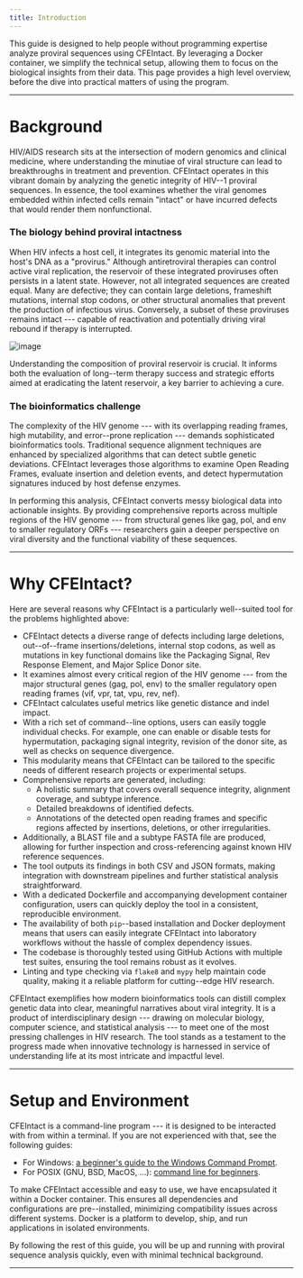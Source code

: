 ```yaml
---
title: Introduction
---
```


This guide is designed to help people without programming expertise analyze proviral sequences using CFEIntact. By leveraging a Docker container, we simplify the technical setup, allowing them to focus on the biological insights from their data. This page provides a high level overview, before the dive into practical matters of using the program.

---

# Background

HIV/AIDS research sits at the intersection of modern genomics and clinical medicine, where understanding the minutiae of viral structure can lead to breakthroughs in treatment and prevention. CFEIntact operates in this vibrant domain by analyzing the genetic integrity of HIV--1 proviral sequences. In essence, the tool examines whether the viral genomes embedded within infected cells remain "intact" or have incurred defects that would render them nonfunctional.

### The biology behind proviral intactness

When HIV infects a host cell, it integrates its genomic material into the host's DNA as a "provirus." Although antiretroviral therapies can control active viral replication, the reservoir of these integrated proviruses often persists in a latent state. However, not all integrated sequences are created equal. Many are defective; they can contain large deletions, frameshift mutations, internal stop codons, or other structural anomalies that prevent the production of infectious virus. Conversely, a subset of these proviruses remains intact --- capable of reactivation and potentially driving viral rebound if therapy is interrupted.

![image](https://s7d1.scene7.com/is/image/CENODS/09705-scicon5-hiv?&wid=400)

Understanding the composition of proviral reservoir is crucial. It informs both the evaluation of long--term therapy success and strategic efforts aimed at eradicating the latent reservoir, a key barrier to achieving a cure.

### The bioinformatics challenge

The complexity of the HIV genome --- with its overlapping reading frames, high mutability, and error--prone replication --- demands sophisticated bioinformatics tools. Traditional sequence alignment techniques are enhanced by specialized algorithms that can detect subtle genetic deviations. CFEIntact leverages those algorithms to examine Open Reading Frames, evaluate insertion and deletion events, and detect hypermutation signatures induced by host defense enzymes.

In performing this analysis, CFEIntact converts messy biological data into actionable insights. By providing comprehensive reports across multiple regions of the HIV genome --- from structural genes like gag, pol, and env to smaller regulatory ORFs --- researchers gain a deeper perspective on viral diversity and the functional viability of these sequences.

---

# Why CFEIntact?

Here are several reasons why CFEIntact is a particularly well--suited tool for the problems highlighted above:

- CFEIntact detects a diverse range of defects including large deletions, out--of--frame insertions/deletions, internal stop codons, as well as mutations in key functional domains like the Packaging Signal, Rev Response Element, and Major Splice Donor site.
- It examines almost every critical region of the HIV genome --- from the major structural genes (gag, pol, env) to the smaller regulatory open reading frames (vif, vpr, tat, vpu, rev, nef).
- CFEIntact calculates useful metrics like genetic distance and indel impact.
- With a rich set of command--line options, users can easily toggle individual checks. For example, one can enable or disable tests for hypermutation, packaging signal integrity, revision of the donor site, as well as checks on sequence divergence.
- This modularity means that CFEIntact can be tailored to the specific needs of different research projects or experimental setups.
- Comprehensive reports are generated, including:
  - A holistic summary that covers overall sequence integrity, alignment coverage, and subtype inference.
  - Detailed breakdowns of identified defects.
  - Annotations of the detected open reading frames and specific regions affected by insertions, deletions, or other irregularities.
- Additionally, a BLAST file and a subtype FASTA file are produced, allowing for further inspection and cross-referencing against known HIV reference sequences.
- The tool outputs its findings in both CSV and JSON formats, making integration with downstream pipelines and further statistical analysis straightforward.
- With a dedicated Dockerfile and accompanying development container configuration, users can quickly deploy the tool in a consistent, reproducible environment.
- The availability of both `pip`--based installation and Docker deployment means that users can easily integrate CFEIntact into laboratory workflows without the hassle of complex dependency issues.
- The codebase is thoroughly tested using GitHub Actions with multiple test suites, ensuring the tool remains robust as it evolves.
- Linting and type checking via `flake8` and `mypy` help maintain code quality, making it a reliable platform for cutting--edge HIV research.

CFEIntact exemplifies how modern bioinformatics tools can distill complex genetic data into clear, meaningful narratives about viral integrity. It is a product of interdisciplinary design --- drawing on molecular biology, computer science, and statistical analysis --- to meet one of the most pressing challenges in HIV research. The tool stands as a testament to the progress made when innovative technology is harnessed in service of understanding life at its most intricate and impactful level.

---

# Setup and Environment

CFEIntact is a command-line program --- it is designed to be interacted with from within a terminal.
If you are not experienced with that, see the following guides:
- For Windows: [a beginner's guide to the Windows Command Prompt](https://www.makeuseof.com/tag/a-beginners-guide-to-the-windows-command-line).
- For POSIX (GNU, BSD, MacOS, ...): [command line for beginners](https://www.freecodecamp.org/news/command-line-for-beginners).

To make CFEIntact accessible and easy to use, we have encapsulated it within a Docker container. This ensures all dependencies and configurations are pre--installed, minimizing compatibility issues across different systems. Docker is a platform to develop, ship, and run applications in isolated environments.

By following the rest of this guide, you will be up and running with proviral sequence analysis quickly, even with minimal technical background.

---

